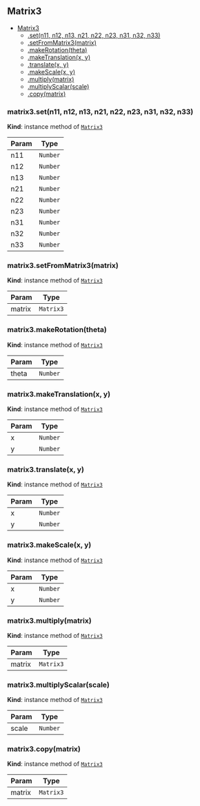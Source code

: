 <a name="module_Matrix3"></a>

## Matrix3

* [Matrix3](#module_Matrix3)
    * [.set(n11, n12, n13, n21, n22, n23, n31, n32, n33)](#module_Matrix3+set)
    * [.setFromMatrix3(matrix)](#module_Matrix3+setFromMatrix3)
    * [.makeRotation(theta)](#module_Matrix3+makeRotation)
    * [.makeTranslation(x, y)](#module_Matrix3+makeTranslation)
    * [.translate(x, y)](#module_Matrix3+translate)
    * [.makeScale(x, y)](#module_Matrix3+makeScale)
    * [.multiply(matrix)](#module_Matrix3+multiply)
    * [.multiplyScalar(scale)](#module_Matrix3+multiplyScalar)
    * [.copy(matrix)](#module_Matrix3+copy)

<a name="module_Matrix3+set"></a>

### matrix3.set(n11, n12, n13, n21, n22, n23, n31, n32, n33)
**Kind**: instance method of [<code>Matrix3</code>](#module_Matrix3)  

| Param | Type |
| --- | --- |
| n11 | <code>Number</code> | 
| n12 | <code>Number</code> | 
| n13 | <code>Number</code> | 
| n21 | <code>Number</code> | 
| n22 | <code>Number</code> | 
| n23 | <code>Number</code> | 
| n31 | <code>Number</code> | 
| n32 | <code>Number</code> | 
| n33 | <code>Number</code> | 

<a name="module_Matrix3+setFromMatrix3"></a>

### matrix3.setFromMatrix3(matrix)
**Kind**: instance method of [<code>Matrix3</code>](#module_Matrix3)  

| Param | Type |
| --- | --- |
| matrix | <code>Matrix3</code> | 

<a name="module_Matrix3+makeRotation"></a>

### matrix3.makeRotation(theta)
**Kind**: instance method of [<code>Matrix3</code>](#module_Matrix3)  

| Param | Type |
| --- | --- |
| theta | <code>Number</code> | 

<a name="module_Matrix3+makeTranslation"></a>

### matrix3.makeTranslation(x, y)
**Kind**: instance method of [<code>Matrix3</code>](#module_Matrix3)  

| Param | Type |
| --- | --- |
| x | <code>Number</code> | 
| y | <code>Number</code> | 

<a name="module_Matrix3+translate"></a>

### matrix3.translate(x, y)
**Kind**: instance method of [<code>Matrix3</code>](#module_Matrix3)  

| Param | Type |
| --- | --- |
| x | <code>Number</code> | 
| y | <code>Number</code> | 

<a name="module_Matrix3+makeScale"></a>

### matrix3.makeScale(x, y)
**Kind**: instance method of [<code>Matrix3</code>](#module_Matrix3)  

| Param | Type |
| --- | --- |
| x | <code>Number</code> | 
| y | <code>Number</code> | 

<a name="module_Matrix3+multiply"></a>

### matrix3.multiply(matrix)
**Kind**: instance method of [<code>Matrix3</code>](#module_Matrix3)  

| Param | Type |
| --- | --- |
| matrix | <code>Matrix3</code> | 

<a name="module_Matrix3+multiplyScalar"></a>

### matrix3.multiplyScalar(scale)
**Kind**: instance method of [<code>Matrix3</code>](#module_Matrix3)  

| Param | Type |
| --- | --- |
| scale | <code>Number</code> | 

<a name="module_Matrix3+copy"></a>

### matrix3.copy(matrix)
**Kind**: instance method of [<code>Matrix3</code>](#module_Matrix3)  

| Param | Type |
| --- | --- |
| matrix | <code>Matrix3</code> | 

